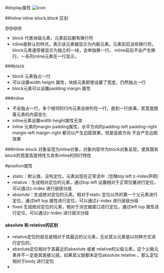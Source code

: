 
#display属性
![icon](http://img0.tuicool.com/bIj2ay.png!web)

##inline inline-block,block 区别

@@@@
* block 代表块级元素，元素前后都有换行符
* inline是默认的样式，表示该元素被显示为内联元素，元素前后没有换行符。block元素通常被显示为独立的一块，会单独换一行。
inline前后不会产生换行，一系列inline元素在一行显示。


###block
* block 元素独占一行
* 可以设置width height 属性，块级元素即使设置了宽度，仍然独占一行
* block元素可以设置padding margin 属性

###inline
* 不会独占一行，多个相邻的行内元素会排列在一行，直到一行排满，其宽度随着元素的内容变化
* inline元素设置width height属性无效
* inline 元素的margin padding属性，水平方向的padding-left padding-right margin-left margin-right 都可以产生边距效果，但是竖直方向 不会产生边距效果

###inline-block
对象呈现为inline对象，对象内容作为block对象呈现，使其既有block的宽度高度特性又具有inline的同行特性



#position属性
* static：默认值，没有定位，元素出现在正常流中（忽略top left z-index声明）
* relative：生成相对定位的元素，通过top left 设置相对于正常位置进行定位，可以通过z-index 进行层级分级
* absolute：生成绝对定位的元素。相对于static 定位以外的第一个父元素进行定位，通过left top 属性进行定位，可以通过z-index 进行层级分级
* fixed 生成绝对定位的元素，相对于浏览器窗口进行定位，通过left top 属性进行定位，可以通过z-index 进行层次分级
#### absolute 和 relative的区别

* relative定位的层总是相对于其最近的父元素，无论其父元素是以何种方式进行定位的。
* absolute定位相对于其最近的absolute 或者 relative的父级元素，这个父极元素并不一定是其直接父层。如果其父层都未定位absolute relative ，那么定位相对于body 进行定位
* 
